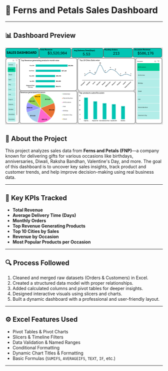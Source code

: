 # 🌸 Ferns and Petals Sales Dashboard
---
## 📊 Dashboard Preview

![Dashboard Preview](Dashboard%20F%26P.png)


## 📌 About the Project
This project analyzes sales data from **Ferns and Petals (FNP)**—a company known for delivering gifts for various occasions like birthdays, anniversaries, Diwali, Raksha Bandhan, Valentine's Day, and more. The goal of this dashboard is to uncover key sales insights, track product and customer trends, and help improve decision-making using real business data.

---

## 🎯 Key KPIs Tracked
- **Total Revenue**
- **Average Delivery Time (Days)**
- **Monthly Orders**
- **Top Revenue Generating Products**
- **Top 10 Cities by Sales**
- **Revenue by Occasion**
- **Most Popular Products per Occasion**

---

## 🔍 Process Followed
1. Cleaned and merged raw datasets (Orders & Customers) in Excel.
2. Created a structured data model with proper relationships.
3. Added calculated columns and pivot tables for deeper insights.
4. Designed interactive visuals using slicers and charts.
5. Built a dynamic dashboard with a professional and user-friendly layout.

---

## ⚙️ Excel Features Used
- Pivot Tables & Pivot Charts  
- Slicers & Timeline Filters  
- Data Validation & Named Ranges  
- Conditional Formatting  
- Dynamic Chart Titles & Formatting  
- Basic Formulas (`SUMIFS`, `AVERAGEIFS`, `TEXT`, `IF`, etc.)

---


